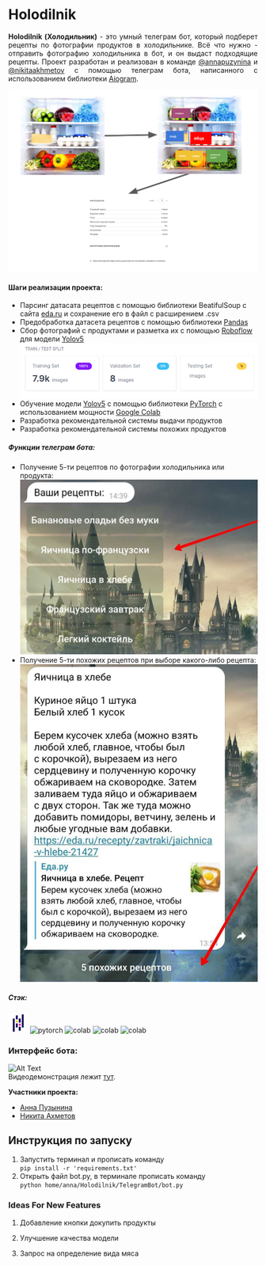 # Holodilnik
<p align="justify"><b>Holodilnik (Холодильник)</b> -  это умный телеграм бот, который подберет рецепты по фотографии продуктов в холодильнике. Всё что нужно - отправить фотографию холодильника в бот, и он выдаст подходящие рецепты.
Проект разработан и реализован в команде <a href="https://t.me/annapuzynina">@annapuzynina</a> и <a href="https://t.me/annapuzynina">@nikitaakhmetov</a> с помощью телеграм бота, написанного с использованием библиотеки <a href="https://docs.aiogram.dev/en/latest/">Aiogram</a>.</p>

<img src="https://github.com/avpuzynina/Holodilnik/blob/main/image_save/project_idea.png" alt="альтернативный текст" />

#### Шаги реализации проекта:
- Парсинг датасата рецептов с помощью библиотеки BeatifulSoup с сайта [eda.ru](https://eda.ru/) и сохранение его в файл с расширением .csv
- Предобработка датасета рецептов с помощью библиотеки [Pandas](https://pandas.pydata.org/)
- Сбор фотографий с продуктами и разметка их с помощью [Roboflow](https://app.roboflow.com/holod/holodilnik_products_new/4) для модели [Yolov5](https://github.com/ultralytics/yolov5)
![image](https://github.com/avpuzynina/Holodilnik/blob/main/image_save/train_valid_dataset.png)
- Обучение модели [Yolov5](https://github.com/ultralytics/yolov5) с помощью библиотеки [PyTorch](https://pytorch.org/) c использованием мощности [Google Colab](https://colab.research.google.com/)
- Разработка рекомендательной системы выдачи продуктов
- Разработка рекомендательной системы похожих продуктов

##### **Функции телеграм бота:**
- Получение 5-ти рецептов по фотографии холодильника или продукта:
![image](https://github.com/avpuzynina/Holodilnik/blob/main/image_save/interface_1.jpg)
- Получение 5-ти похожих рецептов при выборе какого-либо рецепта:
![image](https://github.com/avpuzynina/Holodilnik/blob/main/image_save/interface_2.jpg)

##### Стэк:
<img src="https://raw.githubusercontent.com/devicons/devicon/2ae2a900d2f041da66e950e4d48052658d850630/icons/pandas/pandas-original.svg" alt="pandas" width="40" height="40"/>
<img src="https://www.vectorlogo.zone/logos/pytorch/pytorch-icon.svg" alt="pytorch" width="40" height="40"/> </a> 
<img src="https://upload.wikimedia.org/wikipedia/commons/d/d0/Google_Colaboratory_SVG_Logo.svg" alt="colab" width="40" height="40"/>
<img src="https://avatars.githubusercontent.com/u/33784865?s=200&v=4" alt="colab" width="40" height="40"/>
<img src="https://encrypted-tbn0.gstatic.com/images?q=tbn:ANd9GcQSbfHP132oL2LKGsA_kV5VSekHToyfRZmd1mXXmuBmbA&s" alt="colab" width="60" height="40"/>

### Интерфейс бота:
![Alt Text](https://github.com/avpuzynina/Holodilnik/blob/main/image_save/interface_telegrambot.gif)\
Видеодемонстрация лежит [тут](https://youtube.com/shorts/6m-21gWsE0Q?feature=share).

**Участники проекта:**
- [Анна Пузынина](https://github.com/avpuzynina) 
- [Никита Ахметов](https://github.com/SenhorMaestro)

## Инструкция по запуску
1. Запустить терминал и прописать команду\
`pip install -r 'requirements.txt'`
2. Открыть файл bot.py, в терминале прописать команду\
```python home/anna/Holodilnik/TelegramBot/bot.py```

### Ideas For New Features
1. Добавление кнопки докупить продукты


2. Улучшение качества модели


3. Запрос на определение вида мяса






